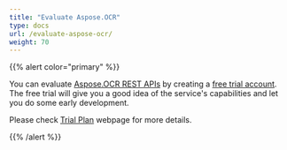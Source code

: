 ```yaml
---
title: "Evaluate Aspose.OCR"
type: docs
url: /evaluate-aspose-ocr/
weight: 70
---
```


{{% alert color="primary" %}} 

You can evaluate [Aspose.OCR REST APIs](http://apireference.aspose.cloud/ocr/) by creating a [free trial account](https://dashboard.aspose.cloud). The free trial will give you a good idea of the service's capabilities and let you do some early development.

Please check [Trial Plan](https://purchase.aspose.cloud/trial) webpage for more details.

{{% /alert %}} 




